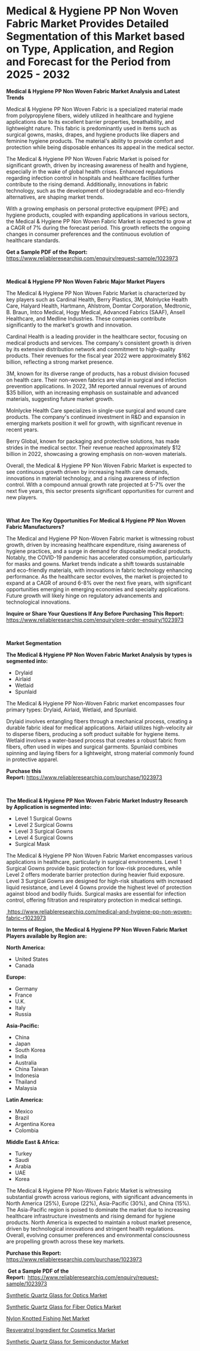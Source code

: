 <p><h1>Medical & Hygiene PP Non Woven Fabric Market Provides Detailed Segmentation of this Market based on Type, Application, and Region and Forecast for the Period from 2025 - 2032</h1></p><p><strong>Medical & Hygiene PP Non Woven Fabric Market Analysis and Latest Trends</strong></p>
<p><p>Medical & Hygiene PP Non Woven Fabric is a specialized material made from polypropylene fibers, widely utilized in healthcare and hygiene applications due to its excellent barrier properties, breathability, and lightweight nature. This fabric is predominantly used in items such as surgical gowns, masks, drapes, and hygiene products like diapers and feminine hygiene products. The material's ability to provide comfort and protection while being disposable enhances its appeal in the medical sector.</p><p>The Medical & Hygiene PP Non Woven Fabric Market is poised for significant growth, driven by increasing awareness of health and hygiene, especially in the wake of global health crises. Enhanced regulations regarding infection control in hospitals and healthcare facilities further contribute to the rising demand. Additionally, innovations in fabric technology, such as the development of biodegradable and eco-friendly alternatives, are shaping market trends. </p><p>With a growing emphasis on personal protective equipment (PPE) and hygiene products, coupled with expanding applications in various sectors, the Medical & Hygiene PP Non Woven Fabric Market is expected to grow at a CAGR of 7% during the forecast period. This growth reflects the ongoing changes in consumer preferences and the continuous evolution of healthcare standards.</p></p>
<p><strong>Get a Sample PDF of the Report:&nbsp;</strong> <a href="https://www.reliableresearchiq.com/enquiry/request-sample/1023973?utm_campaign=1170&utm_medium=2&utm_source=Github&utm_content=ia&utm_term=07032025&utm_id=medical-hygiene-pp-non-woven-fabric">https://www.reliableresearchiq.com/enquiry/request-sample/1023973</a></p>
<p>&nbsp;</p>
<p><strong>Medical & Hygiene PP Non Woven Fabric Major Market Players</strong></p>
<p><p>The Medical & Hygiene PP Non Woven Fabric Market is characterized by key players such as Cardinal Health, Berry Plastics, 3M, Molnlycke Health Care, Halyard Health, Hartmann, Ahlstrom, Domtar Corporation, Medtronic, B. Braun, Intco Medical, Hogy Medical, Advanced Fabrics (SAAF), Ansell Healthcare, and Medline Industries. These companies contribute significantly to the market's growth and innovation.</p><p>Cardinal Health is a leading provider in the healthcare sector, focusing on medical products and services. The company's consistent growth is driven by its extensive distribution network and commitment to high-quality products. Their revenues for the fiscal year 2022 were approximately $162 billion, reflecting a strong market presence.</p><p>3M, known for its diverse range of products, has a robust division focused on health care. Their non-woven fabrics are vital in surgical and infection prevention applications. In 2022, 3M reported annual revenues of around $35 billion, with an increasing emphasis on sustainable and advanced materials, suggesting future market growth.</p><p>Molnlycke Health Care specializes in single-use surgical and wound care products. The company's continued investment in R&D and expansion in emerging markets position it well for growth, with significant revenue in recent years.</p><p>Berry Global, known for packaging and protective solutions, has made strides in the medical sector. Their revenue reached approximately $12 billion in 2022, showcasing a growing emphasis on non-woven materials.</p><p>Overall, the Medical & Hygiene PP Non Woven Fabric Market is expected to see continuous growth driven by increasing health care demands, innovations in material technology, and a rising awareness of infection control. With a compound annual growth rate projected at 5-7% over the next five years, this sector presents significant opportunities for current and new players.</p></p>
<p>&nbsp;</p>
<p><strong>What Are The Key Opportunities For Medical & Hygiene PP Non Woven Fabric Manufacturers?</strong></p>
<p><p>The Medical and Hygiene PP Non-Woven Fabric market is witnessing robust growth, driven by increasing healthcare expenditure, rising awareness of hygiene practices, and a surge in demand for disposable medical products. Notably, the COVID-19 pandemic has accelerated consumption, particularly for masks and gowns. Market trends indicate a shift towards sustainable and eco-friendly materials, with innovations in fabric technology enhancing performance. As the healthcare sector evolves, the market is projected to expand at a CAGR of around 6-8% over the next five years, with significant opportunities emerging in emerging economies and specialty applications. Future growth will likely hinge on regulatory advancements and technological innovations.</p></p>
<p><strong>Inquire or Share Your Questions If Any Before Purchasing This Report:</strong> <a href="https://www.reliableresearchiq.com/enquiry/pre-order-enquiry/1023973?utm_campaign=1170&utm_medium=2&utm_source=Github&utm_content=ia&utm_term=07032025&utm_id=medical-hygiene-pp-non-woven-fabric">https://www.reliableresearchiq.com/enquiry/pre-order-enquiry/1023973</a></p>
<p>&nbsp;</p>
<p><strong>Market Segmentation</strong></p>
<p><strong>The Medical & Hygiene PP Non Woven Fabric Market Analysis by types is segmented into:</strong></p>
<p><ul><li>Drylaid</li><li>Airlaid</li><li>Wetlaid</li><li>Spunlaid</li></ul></p>
<p><p>The Medical & Hygiene PP Non-Woven Fabric market encompasses four primary types: Drylaid, Airlaid, Wetlaid, and Spunlaid. </p><p>Drylaid involves entangling fibers through a mechanical process, creating a durable fabric ideal for medical applications. Airlaid utilizes high-velocity air to disperse fibers, producing a soft product suitable for hygiene items. Wetlaid involves a water-based process that creates a robust fabric from fibers, often used in wipes and surgical garments. Spunlaid combines spinning and laying fibers for a lightweight, strong material commonly found in protective apparel.</p></p>
<p><strong>Purchase this Report:&nbsp;</strong><a href="https://www.reliableresearchiq.com/purchase/1023973?utm_campaign=1170&utm_medium=2&utm_source=Github&utm_content=ia&utm_term=07032025&utm_id=medical-hygiene-pp-non-woven-fabric">https://www.reliableresearchiq.com/purchase/1023973</a></p>
<p>&nbsp;</p>
<p><strong>The Medical & Hygiene PP Non Woven Fabric Market Industry Research by Application is segmented into:</strong></p>
<p><ul><li>Level 1 Surgical Gowns</li><li>Level 2 Surgical Gowns</li><li>Level 3 Surgical Gowns</li><li>Level 4 Surgical Gowns</li><li>Surgical Mask</li></ul></p>
<p><p>The Medical & Hygiene PP Non Woven Fabric Market encompasses various applications in healthcare, particularly in surgical environments. Level 1 Surgical Gowns provide basic protection for low-risk procedures, while Level 2 offers moderate barrier protection during heavier fluid exposure. Level 3 Surgical Gowns are designed for high-risk situations with increased liquid resistance, and Level 4 Gowns provide the highest level of protection against blood and bodily fluids. Surgical masks are essential for infection control, offering filtration and respiratory protection in medical settings.</p></p>
<p><a href="https://www.reliableresearchiq.com/medical-and-hygiene-pp-non-woven-fabric-r1023973?utm_campaign=1170&utm_medium=2&utm_source=Github&utm_content=ia&utm_term=07032025&utm_id=medical-hygiene-pp-non-woven-fabric">&nbsp;https://www.reliableresearchiq.com/medical-and-hygiene-pp-non-woven-fabric-r1023973</a></p>
<p><strong>In terms of Region, the Medical & Hygiene PP Non Woven Fabric Market Players available by Region are:</strong></p>
<p>
    <p> <strong> North America: </strong>
        <ul>
            <li>United States</li>
            <li>Canada</li>
        </ul>
        </p> 
    <p> <strong> Europe: </strong>
        <ul>
            <li>Germany</li>
            <li>France</li>
            <li>U.K.</li>
            <li>Italy</li>
            <li>Russia</li>
        </ul>
        </p> 
    <p> <strong> Asia-Pacific: </strong>
        <ul>
            <li>China</li>
            <li>Japan</li>
            <li>South Korea</li>
            <li>India</li>
            <li>Australia</li>
            <li>China Taiwan</li>
            <li>Indonesia</li>
            <li>Thailand</li>
            <li>Malaysia</li>
        </ul>
        </p> 
    <p> <strong> Latin America: </strong>
        <ul>
            <li>Mexico</li>
            <li>Brazil</li>
            <li>Argentina Korea</li>
            <li>Colombia</li>
        </ul>
        </p> 
    <p> <strong> Middle East & Africa: </strong>
        <ul>
            <li>Turkey</li>
            <li>Saudi</li>
            <li>Arabia</li>
            <li>UAE</li>
            <li>Korea</li>
        </ul>
    </p>
    </p>
<p><p>The Medical & Hygiene PP Non-Woven Fabric Market is witnessing substantial growth across various regions, with significant advancements in North America (25%), Europe (22%), Asia-Pacific (30%), and China (15%). The Asia-Pacific region is poised to dominate the market due to increasing healthcare infrastructure investments and rising demand for hygiene products. North America is expected to maintain a robust market presence, driven by technological innovations and stringent health regulations. Overall, evolving consumer preferences and environmental consciousness are propelling growth across these key markets.</p></p>
<p><strong>Purchase this Report: </strong><a href="https://www.reliableresearchiq.com/purchase/1023973?utm_campaign=1170&utm_medium=2&utm_source=Github&utm_content=ia&utm_term=07032025&utm_id=medical-hygiene-pp-non-woven-fabric">https://www.reliableresearchiq.com/purchase/1023973</a></p>
<p>&nbsp;<strong>Get a Sample PDF of the Report:&nbsp;&nbsp;</strong><a href="https://www.reliableresearchiq.com/enquiry/request-sample/1023973?utm_campaign=1170&utm_medium=2&utm_source=Github&utm_content=ia&utm_term=07032025&utm_id=medical-hygiene-pp-non-woven-fabric">https://www.reliableresearchiq.com/enquiry/request-sample/1023973</a></p>
<p><strong></strong></p>
<p><p><a href="https://github.com/sekohlorik/Market-Research-Report-List-1/blob/main/synthetic-quartz-glass-for-optics-market.md?utm_campaign=1170&utm_medium=2&utm_source=Github&utm_content=ia&utm_term=07032025&utm_id=medical-hygiene-pp-non-woven-fabric">Synthetic Quartz Glass for Optics Market</a></p><p><a href="https://github.com/timayuethem/Market-Research-Report-List-1/blob/main/synthetic-quartz-glass-for-fiber-optics-market.md?utm_campaign=1170&utm_medium=2&utm_source=Github&utm_content=ia&utm_term=07032025&utm_id=medical-hygiene-pp-non-woven-fabric">Synthetic Quartz Glass for Fiber Optics Market</a></p><p><a href="https://github.com/nicoytabiz7/Market-Research-Report-List-1/blob/main/nylon-knotted-fishing-net-market.md?utm_campaign=1170&utm_medium=2&utm_source=Github&utm_content=ia&utm_term=07032025&utm_id=medical-hygiene-pp-non-woven-fabric">Nylon Knotted Fishing Net Market</a></p><p><a href="https://github.com/avirsuckra/Market-Research-Report-List-1/blob/main/resveratrol-ingredient-for-cosmetics-market.md?utm_campaign=1170&utm_medium=2&utm_source=Github&utm_content=ia&utm_term=07032025&utm_id=medical-hygiene-pp-non-woven-fabric">Resveratrol Ingredient for Cosmetics Market</a></p><p><a href="https://github.com/brabolyrah3h/Market-Research-Report-List-1/blob/main/synthetic-quartz-glass-for-semiconductor-market.md?utm_campaign=1170&utm_medium=2&utm_source=Github&utm_content=ia&utm_term=07032025&utm_id=medical-hygiene-pp-non-woven-fabric">Synthetic Quartz Glass for Semiconductor Market</a></p></p>